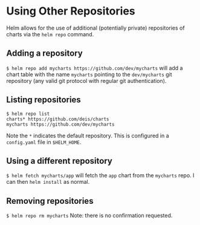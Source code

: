 # Using Other Repositories

Helm allows for the use of additional (potentially private) repositories of charts via the `helm repo` command.

## Adding a repository

`$ helm repo add mycharts https://github.com/dev/mycharts` will add a chart table with the name `mycharts` pointing to the `dev/mycharts` git repository (any valid git protocol with regular git authentication).

## Listing repositories

```
$ helm repo list
charts* https://github.com/deis/charts
mycharts https://github.com/dev/mycharts
```
Note the `*` indicates the default repository. This is configured in a `config.yaml` file in `$HELM_HOME`.

## Using a different repository

`$ helm fetch mycharts/app` will fetch the `app` chart from the `mycharts` repo. I can then `helm install` as normal.

## Removing repositories

`$ helm repo rm mycharts` Note: there is no confirmation requested.
